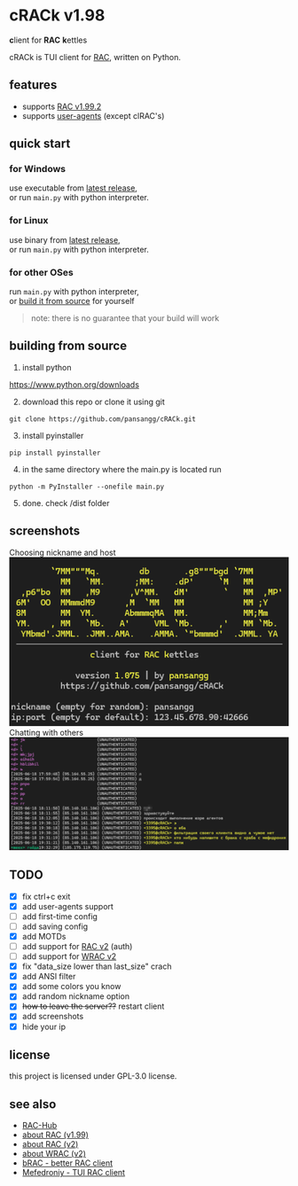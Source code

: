 # cRACk v1.98
**c**lient for **RAC** **k**ettles

cRACk is TUI client for [RAC](https://github.com/The-Stratosphere-Solutions/RAC-Hub), written on Python.


## features
- supports [RAC v1.99.2](https://github.com/The-Stratosphere-Solutions/RAC-Hub/blob/main/RACv1.99.md)
- supports [user-agents](https://github.com/MeexReay/bRAC/blob/main/docs/user_agents.md) (except clRAC's)

## quick start
### for Windows
use executable from [latest release](https://github.com/pansangg/cRACk/releases),\
or run `main.py` with python interpreter.

### for Linux
use binary from [latest release](https://github.com/pansangg/cRACk/releases),\
or run `main.py` with python interpreter.

### for other OSes
run `main.py` with python interpreter,\
or [build it from source](#building-from-source) for yourself
> note: there is no guarantee that your build will work

## building from source
1) install python

https://www.python.org/downloads

2) download this repo or clone it using git
```
git clone https://github.com/pansangg/cRACk.git
```
3) install pyinstaller
```
pip install pyinstaller
```
4) in the same directory where the main.py is located run
```
python -m PyInstaller --onefile main.py
```
5) done. check /dist folder

## screenshots
Choosing nickname and host\
![ASCII art, choosing a nickname and host](img/hello.png)\
Chatting with others\
![Chatting with other people, user-agents](img/chat.png)

## TODO
- [x] fix ctrl+c exit
- [x] add user-agents support
- [ ] add first-time config
- [ ] add saving config
- [x] add MOTDs
- [ ] add support for [RAC v2](https://github.com/The-Stratosphere-Solutions/RAC-Hub/blob/main/RACv2.md) (auth)
- [ ] add support for [WRAC v2](https://github.com/The-Stratosphere-Solutions/RAC-Hub/blob/main/WRAC.md)
- [x] fix "data_size lower than last_size" crach
- [x] add ANSI filter
- [x] add some colors you know
- [x] add random nickname option
- [x] ~~how to leave the server??~~ restart client
- [x] add screenshots
- [x] hide your ip

## license
this project is licensed under GPL-3.0 license.

## see also
- [RAC-Hub](https://github.com/The-Stratosphere-Solutions/RAC-Hub)
- [about RAC (v1.99)](https://github.com/The-Stratosphere-Solutions/RAC-Hub/blob/main/RACv1.99.md)
- [about RAC (v2)](https://github.com/The-Stratosphere-Solutions/RAC-Hub/blob/main/RACv2.md)
- [about WRAC (v2)](https://github.com/The-Stratosphere-Solutions/RAC-Hub/blob/main/WRAC.md)
- [bRAC - better RAC client](https://github.com/MeexReay/bRAC)
- [Mefedroniy - TUI RAC client](https://github.com/OctoBanon-Main/mefedroniy-client)